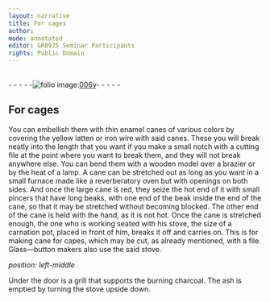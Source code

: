 ```yaml
---
layout: narrative
title: For cages
author:
mode: annotated
editor: GR8975 Seminar Participants
rights: Public Domain
---
```


 <br/>- - - - -<a href="http://gallica.bnf.fr/ark:/12148/btv1b10500001g/f18.image"><img src="assets/photo-icon.png" alt="folio image: " style="display:inline-block; margin-bottom:-3px;">006v</a>- - - - - <br/> 
##  For cages 

 
   You can embellish them with thin enamel canes of various colors by covering the yellow latten or iron wire with said canes. These you will break neatly into the length that you want if you make a small notch with a cutting file at the point where you want to break them, and they will not break anywhere else. You can bend them with a wooden model over a brazier or by the heat of a lamp. A cane can be stretched out as long as you want in a small furnace made like a reverberatory oven but with openings on both sides. And once the large cane is red, they seize the hot end of it with small pincers that have long beaks, with one end of the beak inside the end of the cane, so that it may be stretched without becoming blocked. The other end of the cane is held with the hand, as it is not hot. Once the cane is stretched enough, the one who is working seated with his stove, the size of a carnation pot, placed in front of him, breaks it off and carries on. This is for making cane for capes, which may be cut, as already mentioned, with a file. Glass—button makers also use the said stove. 
  
*position: left-middle*

 Under the door is a grill that supports the burning charcoal. The ash is emptied by turning the stove upside down. 
 